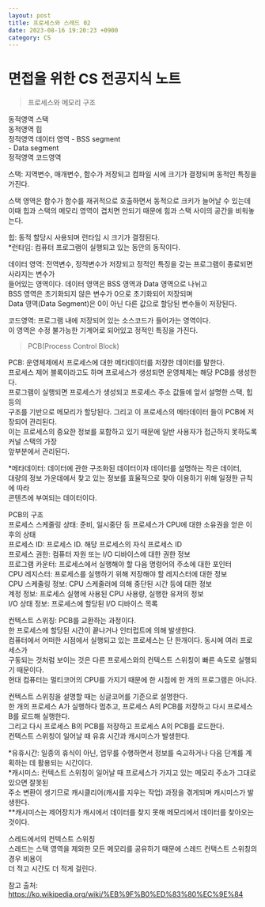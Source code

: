 ```yaml
---
layout: post
title: 프로세스와 스레드 02
date: 2023-08-16 19:20:23 +0900
category: CS
---
```

# 면접을 위한 CS 전공지식 노트  
> 프로세스와 메모리 구조  

동적영역  스택  
동적영역   힙   
정적영역  데이터 영역 - BSS segment  
                      - Data segment  
정적영역  코드영역  
  
스택: 지역변수, 매개변수, 함수가 저장되고 컴파일 시에 크기가 결정되며 동적인 특징을 가진다.  
  
스택 영역은 함수가 함수를 재귀적으로 호출하면서 동적으로 크키가 늘어날 수 있는데  
이때 힙과 스택의 메모리 영역이 겹치면 안되기 때문에 힘과 스택 사이의 공간을 비워놓는다.  
  
힙: 동적 할당시 사용되며 런타임 시 크기가 결정된다.  
*런타임: 컴퓨터 프로그램이 실행되고 있는 동안의 동작이다.   
  
데이터 영역: 전역변수, 정적변수가 저장되고 정적인 특징을 갖는 프로그램이 종료되면 사라지는 변수가  
들어있는 영역이다. 데이터 영역은 BSS 영역과 Data 영역으로 나뉘고  
BSS 영역은 초기화되지 않은 변수가 0으로 초기화되어 저장되며  
Data 영역(Data Segment)은 0이 아닌 다른 값으로 할당된 변수들이 저장된다.      
  
코드영역: 프로그램 내에 저장되어 있는 소스코드가 들어가는 영역이다.  
이 영역은 수정 불가능한 기계어로 되어있고 정적인 특징을 가진다.  
  
> PCB(Process Control Block)  

PCB: 운영체제에서 프로세스에 대한 메타데이터를 저장한 데이터를 말한다.  
프로세스 제어 블록이라고도 하며 프로세스가 생성되면 운영체제는 해당 PCB를 생성한다.  
프로그램이 실행되면 프로세스가 생성되고 프로세스 주소 값들에 앞서 설명한 스택, 힙 등의  
구조를 기반으로 메모리가 할당된다. 그리고 이 프로세스의 메타데이터 들이 PCB에 저장되어 관리된다.  
이는 프로세스의 중요한 정보를 포함하고 있기 때문에 일반 사용자가 접근하지 못하도록 커널 스택의 가장  
앞부분에서 관리된다.  
  
*메타데이터: 데이터에 관한 구조화된 데이터이자 데이터를 설명하는 작은 데이터,  
대량의 정보 가운데에서 찾고 있는 정보를 효율적으로 찾아 이용하기 위해 일정한 규칙에 따라  
콘텐츠에 부여되는 데이터이다.  
  
PCB의 구조  
프로세스 스케줄링 상태: 준비, 일시중단 등 프로세스가 CPU에 대한 소유권을 얻은 이후의 상태  
프로세스 ID: 프로세스 ID. 해당 프로세스의 자식 프로세스 ID  
프로세스 권한: 컴퓨터 자원 또는 I/O 디바이스에 대한 권한 정보  
프로그램 카운터: 프로세스에서 실행해야 할 다음 명령어의 주소에 대한 포인터  
CPU 레지스터: 프로세스를 실행하기 위해 저장해야 할 레지스터에 대한 정보  
CPU 스케줄링 정보: CPU 스케줄러에 의해 중단된 시간 등에 대한 정보  
계정 정보: 프로세스 실행에 사용된 CPU 사용량, 실행한 유저의 정보  
I/O 상태 정보: 프로세스에 할당된 I/O 디바이스 목록  

컨텍스트 스위칭: PCB를 교환하는 과정이다.  
한 프로세스에 할당된 시간이 끝나거나 인터럽트에 의해 발생한다.  
컴퓨터에서 어떠한 시점에서 실행되고 있는 프로세스는 단 한개이다. 동시에 여러 프로세스가  
구동되는 것처럼 보이는 것은 다른 프로세스와의 컨텍스트 스위칭이 빠른 속도로 실행되기 때문이다.  
현대 컴퓨터는 멀티코어의 CPU를 가지기 때문에 한 시점에 한 개의 프로그램은 아니다.  
  
컨텍스트 스위칭을 설명할 때는 싱글코어를 기준으로 설명한다.  
한 개의 프로세스 A가 실행하다 멈추고, 프로세스 A의 PCB를 저장하고 다시 프로세스 B를 로드해 실행한다.  
그리고 다시 프로세스 B의 PCB를 저장하고 프로세스 A의 PCB를 로드한다.  
컨텍스트 스위칭이 일어날 때 유휴 시간과 캐시미스가 발생한다.   

*유휴시간: 일종의 휴식이 아닌, 업무를 수행하면서 정보를 숙고하거나 다음 단계를 계획하는 데 활용되는 시간이다.  
*캐시미스: 컨텍스트 스위칭이 일어날 때 프로세스가 가지고 있는 메모리 주소가 그대로 있으면 잘못된  
주소 변환이 생기므로 캐시클리어(캐시를 지우는 작업) 과정을 겪게되며 캐시미스가 발생한다.  
**캐시미스는 제어장치가 캐시에서 데이터를 찾지 못해 메모리에서 데이터를 찾아오는 것이다.  
  
스레드에서의 컨텍스트 스위칭  
스레드는 스택 영역을 제외한 모든 메모리를 공유하기 때문에 스레드 컨택스트 스위칭의 경우 비용이  
더 적고 시간도 더 적게 걸린다.  
  
참고 출처:  
https://ko.wikipedia.org/wiki/%EB%9F%B0%ED%83%80%EC%9E%84  


